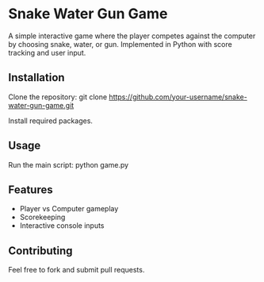 # Snake Water Gun Game

A simple interactive game where the player competes against the computer by choosing snake, water, or gun. Implemented in Python with score tracking and user input.

## Installation
Clone the repository:
git clone https://github.com/your-username/snake-water-gun-game.git

Install required packages.

## Usage
Run the main script:
python game.py

## Features
- Player vs Computer gameplay
- Scorekeeping
- Interactive console inputs

## Contributing
Feel free to fork and submit pull requests.



